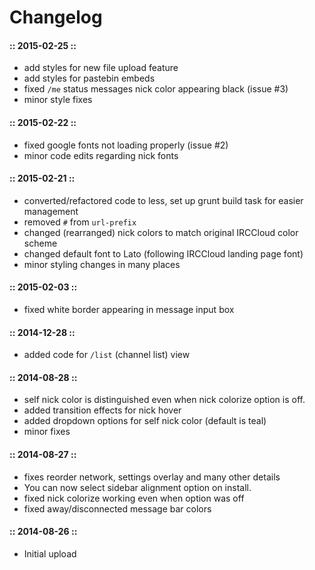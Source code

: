 # Changelog

#### :: 2015-02-25 ::
- add styles for new file upload feature
- add styles for pastebin embeds
- fixed `/me` status messages nick color appearing black (issue #3)
- minor style fixes

#### :: 2015-02-22 ::
- fixed google fonts not loading properly (issue #2)
- minor code edits regarding nick fonts

#### :: 2015-02-21 ::
- converted/refactored code to less, set up grunt build task for easier management
- removed <code>#</code> from <code>url-prefix</code>
- changed (rearranged) nick colors to match original IRCCloud color scheme
- changed default font to Lato (following IRCCloud landing page font)
- minor styling changes in many places

#### :: 2015-02-03 ::
- fixed white border appearing in message input box

#### :: 2014-12-28 ::
- added code for <code>/list</code> (channel list) view

#### :: 2014-08-28 ::
- self nick color is distinguished even when nick colorize option is off.
- added transition effects for nick hover
- added dropdown options for self nick color (default is teal)
- minor fixes

#### :: 2014-08-27 ::
- fixes reorder network, settings overlay and many other details
- You can now select sidebar alignment option on install.
- fixed nick colorize working even when option was off
- fixed away/disconnected message bar colors

#### :: 2014-08-26 ::
- Initial upload 